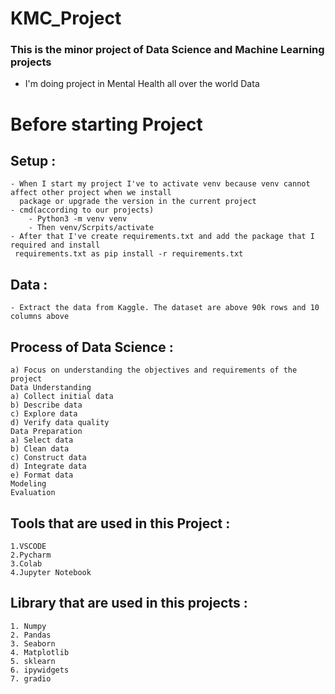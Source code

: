 # KMC_Project
### This is the minor project of Data Science and Machine Learning projects
- I'm doing project in Mental Health all over the world Data

# Before starting Project
  ## Setup :
    - When I start my project I've to activate venv because venv cannot affect other project when we install
      package or upgrade the version in the current project
    - cmd(according to our projects)
        - Python3 -m venv venv
        - Then venv/Scrpits/activate
    - After that I've create requirements.txt and add the package that I required and install 
     requirements.txt as pip install -r requirements.txt

  ## Data :
    - Extract the data from Kaggle. The dataset are above 90k rows and 10 columns above

  ## Process of Data Science :
    a) Focus on understanding the objectives and requirements of the project
    Data Understanding
    a) Collect initial data
    b) Describe data
    c) Explore data
    d) Verify data quality
    Data Preparation
    a) Select data
    b) Clean data
    c) Construct data
    d) Integrate data
    e) Format data
    Modeling
    Evaluation

  ## Tools that are used in this Project :
    1.VSCODE
    2.Pycharm
    3.Colab
    4.Jupyter Notebook


  ## Library that are used in this projects :
    1. Numpy
    2. Pandas
    3. Seaborn
    4. Matplotlib
    5. sklearn
    6. ipywidgets
    7. gradio
